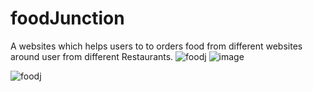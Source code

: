 # foodJunction
A websites which helps users to to orders food from different websites around user from different Restaurants.
![foodj](https://user-images.githubusercontent.com/68410510/96357802-f52ca680-111d-11eb-83e7-413b199c415f.png)
![image](https://user-images.githubusercontent.com/68410510/96357860-87cd4580-111e-11eb-8380-dc79b19e26be.png)

![foodj](https://user-images.githubusercontent.com/68410510/96357821-46d53100-111e-11eb-82f7-1816aca79dbc.png)


